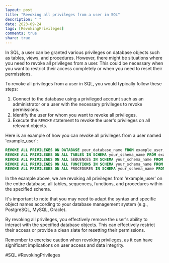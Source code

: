 ```yaml
---
layout: post
title: "Revoking all privileges from a user in SQL"
description: " "
date: 2023-09-24
tags: [RevokingPrivileges]
comments: true
share: true
---
```


In SQL, a user can be granted various privileges on database objects such as tables, views, and procedures. However, there might be situations where you need to revoke all privileges from a user. This could be necessary when you want to restrict their access completely or when you need to reset their permissions.

To revoke all privileges from a user in SQL, you would typically follow these steps:

1. Connect to the database using a privileged account such as an administrator or a user with the necessary privileges to revoke permissions.
2. Identify the user for whom you want to revoke all privileges.
3. Execute the `REVOKE` statement to revoke the user's privileges on all relevant objects.

Here is an example of how you can revoke all privileges from a user named 'example_user':

```sql
REVOKE ALL PRIVILEGES ON DATABASE your_database_name FROM example_user;
REVOKE ALL PRIVILEGES ON ALL TABLES IN SCHEMA your_schema_name FROM example_user;
REVOKE ALL PRIVILEGES ON ALL SEQUENCES IN SCHEMA your_schema_name FROM example_user;
REVOKE ALL PRIVILEGES ON ALL FUNCTIONS IN SCHEMA your_schema_name FROM example_user;
REVOKE ALL PRIVILEGES ON ALL PROCEDURES IN SCHEMA your_schema_name FROM example_user;
```

In the example above, we are revoking all privileges from 'example_user' on the entire database, all tables, sequences, functions, and procedures within the specified schema.

It's important to note that you may need to adapt the syntax and specific object names according to your database management system (e.g., PostgreSQL, MySQL, Oracle).

By revoking all privileges, you effectively remove the user's ability to interact with the specified database objects. This can effectively restrict their access or provide a clean slate for resetting their permissions.

Remember to exercise caution when revoking privileges, as it can have significant implications on user access and data integrity.

#SQL #RevokingPrivileges